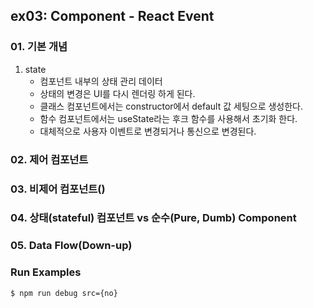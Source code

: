 ## ex03: Component - React Event

### 01. 기본 개념
1. state
    - 컴포넌트 내부의 상태 관리 데이터
    - 상태의 변경은 UI를 다시 렌더링 하게 된다.
    - 클래스 컴포넌트에서는 constructor에서 default 값 세팅으로 생성한다.
    - 함수 컴포넌트에서는 useState라는 후크 함수를 사용해서 초기화 한다.
    - 대체적으로 사용자 이벤트로 변경되거나 통신으로 변경된다.

### 02. 제어 컴포넌트
### 03. 비제어 컴포넌트()
### 04. 상태(stateful) 컴포넌트 vs 순수(Pure, Dumb) Component
### 05. Data Flow(Down-up)

### Run Examples
```bash
$ npm run debug src={no}
```